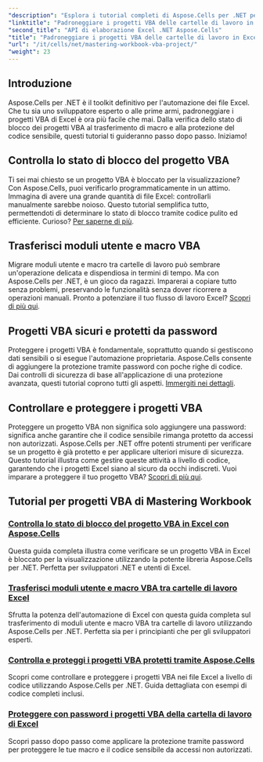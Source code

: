 ```yaml
---
"description": "Esplora i tutorial completi di Aspose.Cells per .NET per padroneggiare i controlli dello stato di blocco dei progetti VBA di Excel, i trasferimenti di moduli utente e la protezione dei progetti VBA."
"linktitle": "Padroneggiare i progetti VBA delle cartelle di lavoro in Excel"
"second_title": "API di elaborazione Excel .NET Aspose.Cells"
"title": "Padroneggiare i progetti VBA delle cartelle di lavoro in Excel con Aspose.Cells"
"url": "/it/cells/net/mastering-workbook-vba-project/"
"weight": 23
---
```


## Introduzione

Aspose.Cells per .NET è il toolkit definitivo per l'automazione dei file Excel. Che tu sia uno sviluppatore esperto o alle prime armi, padroneggiare i progetti VBA di Excel è ora più facile che mai. Dalla verifica dello stato di blocco dei progetti VBA al trasferimento di macro e alla protezione del codice sensibile, questi tutorial ti guideranno passo dopo passo. Iniziamo!

## Controlla lo stato di blocco del progetto VBA

Ti sei mai chiesto se un progetto VBA è bloccato per la visualizzazione? Con Aspose.Cells, puoi verificarlo programmaticamente in un attimo. Immagina di avere una grande quantità di file Excel: controllarli manualmente sarebbe noioso. Questo tutorial semplifica tutto, permettendoti di determinare lo stato di blocco tramite codice pulito ed efficiente. Curioso? [Per saperne di più](./check-vba-project-lock-status/).

## Trasferisci moduli utente e macro VBA

Migrare moduli utente e macro tra cartelle di lavoro può sembrare un'operazione delicata e dispendiosa in termini di tempo. Ma con Aspose.Cells per .NET, è un gioco da ragazzi. Imparerai a copiare tutto senza problemi, preservando le funzionalità senza dover ricorrere a operazioni manuali. Pronto a potenziare il tuo flusso di lavoro Excel? [Scopri di più qui](./transfer-vba-user-form-and-macro/).

## Progetti VBA sicuri e protetti da password

Proteggere i progetti VBA è fondamentale, soprattutto quando si gestiscono dati sensibili o si esegue l'automazione proprietaria. Aspose.Cells consente di aggiungere la protezione tramite password con poche righe di codice. Dai controlli di sicurezza di base all'applicazione di una protezione avanzata, questi tutorial coprono tutti gli aspetti. [Immergiti nei dettagli](./password-protect-vba-projects/).

## Controllare e proteggere i progetti VBA

Proteggere un progetto VBA non significa solo aggiungere una password: significa anche garantire che il codice sensibile rimanga protetto da accessi non autorizzati. Aspose.Cells per .NET offre potenti strumenti per verificare se un progetto è già protetto e per applicare ulteriori misure di sicurezza. Questo tutorial illustra come gestire queste attività a livello di codice, garantendo che i progetti Excel siano al sicuro da occhi indiscreti. Vuoi imparare a proteggere il tuo progetto VBA? [Scopri di più qui](./check-and-secure-vba-projects-is-protected/).

## Tutorial per progetti VBA di Mastering Workbook
### [Controlla lo stato di blocco del progetto VBA in Excel con Aspose.Cells](./check-vba-project-lock-status/)
Questa guida completa illustra come verificare se un progetto VBA in Excel è bloccato per la visualizzazione utilizzando la potente libreria Aspose.Cells per .NET. Perfetta per sviluppatori .NET e utenti di Excel.
### [Trasferisci moduli utente e macro VBA tra cartelle di lavoro Excel](./transfer-vba-user-form-and-macro/)
Sfrutta la potenza dell'automazione di Excel con questa guida completa sul trasferimento di moduli utente e macro VBA tra cartelle di lavoro utilizzando Aspose.Cells per .NET. Perfetta sia per i principianti che per gli sviluppatori esperti.
### [Controlla e proteggi i progetti VBA protetti tramite Aspose.Cells](./check-and-secure-vba-projects-is-protected/)
Scopri come controllare e proteggere i progetti VBA nei file Excel a livello di codice utilizzando Aspose.Cells per .NET. Guida dettagliata con esempi di codice completi inclusi.
### [Proteggere con password i progetti VBA della cartella di lavoro di Excel](./password-protect-vba-projects/)
Scopri passo dopo passo come applicare la protezione tramite password per proteggere le tue macro e il codice sensibile da accessi non autorizzati.